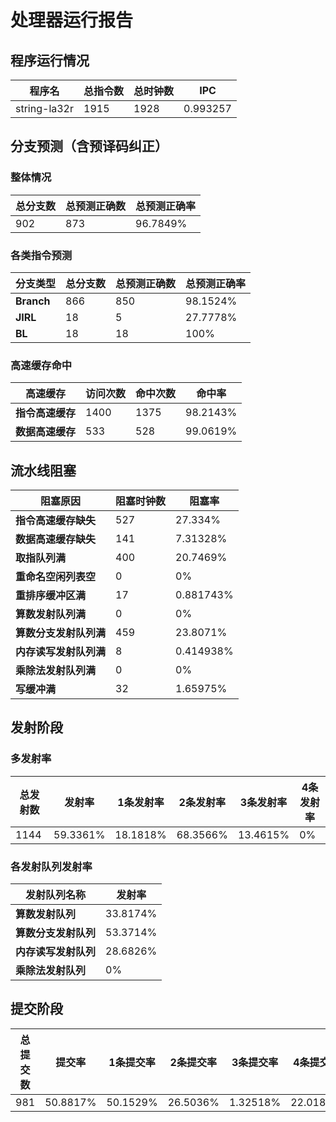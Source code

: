 # 处理器运行报告
## 程序运行情况
|程序名|总指令数|总时钟数|IPC|
|---|---|---|---|
|string-la32r|1915|1928|0.993257|

## 分支预测（含预译码纠正）
### 整体情况
|总分支数|总预测正确数|总预测正确率|
|---|---|---|
|902|873|96.7849%|

### 各类指令预测
|分支类型|总分支数|总预测正确数|总预测正确率|
|---|---|---|---|
|**Branch**| 866 | 850 | 98.1524%|
|**JIRL**| 18 | 5 | 27.7778%|
|**BL**| 18 | 18 | 100%|

### 高速缓存命中
|高速缓存|访问次数|命中次数|命中率|
|---|---|---|---|
|**指令高速缓存**| 1400 | 1375 | 98.2143%|
|**数据高速缓存**| 533 | 528 | 99.0619%|
## 流水线阻塞
|阻塞原因|阻塞时钟数|阻塞率|
|---|---|---|
|**指令高速缓存缺失**| 527 | 27.334%|
|**数据高速缓存缺失**| 141 | 7.31328%|
|**取指队列满**| 400 | 20.7469%|
|**重命名空闲列表空**|0 | 0%|
|**重排序缓冲区满**|17 | 0.881743%|
|**算数发射队列满**|0 | 0%|
|**算数分支发射队列满**|459 | 23.8071%|
|**内存读写发射队列满**|8 | 0.414938%|
|**乘除法发射队列满**|0 | 0%|
|**写缓冲满**|32 | 1.65975%|

## 发射阶段
### 多发射率
|总发射数|发射率|1条发射率|2条发射率|3条发射率|4条发射率|
|---|---|---|---|---|---|
|1144|59.3361%|18.1818%|68.3566%|13.4615%|0%|

### 各发射队列发射率
|发射队列名称|发射率|
|---|---|
|**算数发射队列**|33.8174%|
|**算数分支发射队列**|53.3714%|
|**内存读写发射队列**|28.6826%|
|**乘除法发射队列**|0%|

## 提交阶段
|总提交数|提交率|1条提交率|2条提交率|3条提交率|4条提交率|
|---|---|---|---|---|---|
|981|50.8817%|50.1529%|26.5036%|1.32518%|22.0183%|
